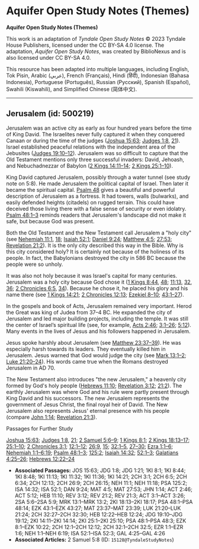 # Aquifer Open Study Notes (Themes)

**Aquifer Open Study Notes (Themes)**

This work is an adaptation of *Tyndale Open Study Notes* © 2023 Tyndale House Publishers, licensed under the CC BY\-SA 4\.0 license. The adaptation, *Aquifer Open Study Notes*, was created by BiblioNexus and is also licensed under CC BY\-SA 4\.0\.

This resource has been adapted into multiple languages, including English, Tok Pisin, Arabic (عربي), French (Français), Hindi (हिंदी), Indonesian (Bahasa Indonesia), Portuguese (Português), Russian (Русский), Spanish (Español), Swahili (Kiswahili), and Simplified Chinese (简体中文).



--------------------------------

## Jerusalem (id: 500219)

Jerusalem was an active city as early as four hundred years before the time of King David. The Israelites never fully captured it when they conquered Canaan or during the time of the judges ([Joshua 15:63](https://ref.ly/Josh15:63); [Judges 1:8](https://ref.ly/Judg1:8), [21](https://ref.ly/Judg1:21)). Israel established peaceful relations with the independent area of the Jebusites ([Judges 19:10–12](https://ref.ly/Judg19:10-Judg19:12)). Jerusalem was so difficult to capture that the Old Testament mentions only three successful invaders: David, Jehoash, and Nebuchadnezzar of Babylon ([2 Kings 14:11–14](https://ref.ly/2Kgs14:11-2Kgs14:14); [2 Kings 25:1–10](https://ref.ly/2Kgs25:1-2Kgs25:10)).

King David captured Jerusalem, possibly through a water tunnel (see study note on 5:8). He made Jerusalem the political capital of Israel. Then later it became the spiritual capital. [Psalm 48](https://ref.ly/Ps48:1-Ps48:14) gives a beautiful and powerful description of Jerusalem as a fortress. It had towers, walls (bulwarks), and easily defended heights (citadels) on rugged terrain. This could have deceived those living there with a false sense of security or even idolatry. [Psalm 48:1–3](https://ref.ly/Ps48:1-Ps48:3) reminds readers that Jerusalem's landscape did not make it safe, but because God was present.

Both the Old Testament and the New Testament call Jerusalem a "holy city" (see [Nehemiah 11:1](https://ref.ly/Neh11:1), [18](https://ref.ly/Neh11:18); [Isaiah 52:1](https://ref.ly/Isa52:1); [Daniel 9:24](https://ref.ly/Dan9:24); [Matthew 4:5](https://ref.ly/Matt4:5); [27:53](https://ref.ly/Matt27:53); [Revelation 21:2](https://ref.ly/Rev21:2)). It is the only city described this way in the Bible. Why is this city considered holy? It is certainly not because of the holiness of its people. In fact, the Babylonians destroyed the city in 586 BC because the people were so unholy. 

It was also not holy because it was Israel's capital for many centuries. Jerusalem was a holy city because God chose it ([1 Kings 8:44](https://ref.ly/1Kgs8:44), [48](https://ref.ly/1Kgs8:48); [11:13](https://ref.ly/1Kgs11:13), [32](https://ref.ly/1Kgs11:32), [36](https://ref.ly/1Kgs11:36); [2 Chronicles 6:5](https://ref.ly/2Chr6:5), [34](https://ref.ly/2Chr6:34)). Because he chose it, he placed his glory and his name there (see [1 Kings 14:21](https://ref.ly/1Kgs14:21); [2 Chronicles 12:13](https://ref.ly/2Chr12:13); [Ezekiel 8–10](https://ref.ly/Ezek8:1-Ezek10:22); [43:1–27](https://ref.ly/Ezek43:1-Ezek43:27)).

In the gospels and book of Acts, Jerusalem remained very important. Herod the Great was king of Judea from 37–4 BC. He expanded the city of Jerusalem and led major building projects, including the temple. It was still the center of Israel’s spiritual life (see, for example, [Acts 2:46](https://ref.ly/Acts2:46); [3:1–26](https://ref.ly/Acts3:1-Acts3:26); [5:12](https://ref.ly/Acts5:12)). Many events in the lives of Jesus and his followers happened in Jerusalem. 

Jesus spoke harshly about Jerusalem (see [Matthew 23:37–39](https://ref.ly/Matt23:37-Matt23:39)). He was especially harsh towards its leaders. They eventually killed him in Jerusalem. Jesus warned that God would judge the city (see [Mark 13:1–2](https://ref.ly/Mark13:1-Mark13:2); [Luke 21:20–24](https://ref.ly/Luke21:20-Luke21:24)). His words came true when the Romans destroyed Jerusalem in AD 70\.

The New Testament also introduces "the new Jerusalem," a heavenly city formed by God's holy people ([Hebrews 11:10](https://ref.ly/Heb11:10); [Revelation 3:12](https://ref.ly/Rev3:12); [21:2](https://ref.ly/Rev21:2)). The earthly Jerusalem was where God and his rule were partly present through King David and his successors. The new Jerusalem represents the government of Jesus Christ, the final royal heir of David. The New Jerusalem also represents Jesus' eternal presence with his people (compare [John 1:14](https://ref.ly/John1:14); [Revelation 21:3](https://ref.ly/Rev21:3)).

Passages for Further Study

[Joshua 15:63](https://ref.ly/Josh15:63); [Judges 1:8](https://ref.ly/Judg1:8), [21](https://ref.ly/Judg1:21); [2 Samuel 5:6–9](https://ref.ly/2Sam5:6-2Sam5:9); [1 Kings 8:1](https://ref.ly/1Kgs8:1); [2 Kings 18:13–17](https://ref.ly/2Kgs18:13-2Kgs18:17); [25:1–10](https://ref.ly/2Kgs25:1-2Kgs25:10); [2 Chronicles 3:1](https://ref.ly/2Chr3:1); [12:1–12](https://ref.ly/2Chr12:1-2Chr12:12); [26:9](https://ref.ly/2Chr26:9), [15](https://ref.ly/2Chr26:15); [32:1–5](https://ref.ly/2Chr32:1-2Chr32:5), [27–30](https://ref.ly/2Chr32:27-2Chr32:30); [Ezra 1:1–6](https://ref.ly/Ezra1:1-Ezra1:6); [Nehemiah 1:1–6:19](https://ref.ly/Neh1:1-Neh6:19); [Psalm 48:1–3](https://ref.ly/Ps48:1-Ps48:3); [125:2](https://ref.ly/Ps125:2); [Isaiah 14:32](https://ref.ly/Isa14:32); [52:1–3](https://ref.ly/Isa52:1-Isa52:3); [Galatians 4:25–26](https://ref.ly/Gal4:25-Gal4:26); [Hebrews 12:22–24](https://ref.ly/Heb12:22-Heb12:24)

* **Associated Passages:** JOS 15:63; JDG 1:8; JDG 1:21; 1KI 8:1; 1KI 8:44; 1KI 8:48; 1KI 11:13; 1KI 11:32; 1KI 11:36; 1KI 14:21; 2CH 3:1; 2CH 6:5; 2CH 6:34; 2CH 12:13; 2CH 26:9; 2CH 26:15; NEH 11:1; NEH 11:18; PSA 125:2; ISA 14:32; ISA 52:1; DAN 9:24; MAT 4:5; MAT 27:53; JHN 1:14; ACT 2:46; ACT 5:12; HEB 11:10; REV 3:12; REV 21:2; REV 21:3; ACT 3:1–ACT 3:26; 2SA 5:6–2SA 5:9; MRK 13:1–MRK 13:2; 2KI 18:13–2KI 18:17; PSA 48:1–PSA 48:14; EZK 43:1–EZK 43:27; MAT 23:37–MAT 23:39; LUK 21:20–LUK 21:24; 2CH 32:27–2CH 32:30; HEB 12:22–HEB 12:24; JDG 19:10–JDG 19:12; 2KI 14:11–2KI 14:14; 2KI 25:1–2KI 25:10; PSA 48:1–PSA 48:3; EZK 8:1–EZK 10:22; 2CH 12:1–2CH 12:12; 2CH 32:1–2CH 32:5; EZR 1:1–EZR 1:6; NEH 1:1–NEH 6:19; ISA 52:1–ISA 52:3; GAL 4:25–GAL 4:26
* **Associated Articles:** 2 Samuel 5:8 (ID: `15128@TyndaleStudyNotes`)

